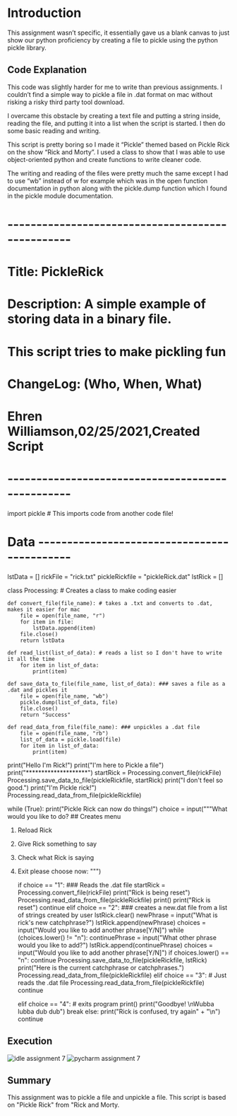 
# Introduction

This assignment wasn’t specific, it essentially gave us a blank canvas to just show our python proficiency by creating a file to pickle using the python pickle library. 


## Code Explanation

This code was slightly harder for me to write than previous assignments. I couldn’t find a simple way to pickle a file in .dat format on mac without risking a risky third party tool download. 

I overcame this obstacle by creating a text file and putting a string inside, reading the file, and putting it into a list when the script is started. I then do some basic reading and writing. 

This script is pretty boring so I made it “Pickle” themed based on Pickle Rick on the show “Rick and Morty”. I used a class to show that I was able to use object-oriented python and create functions to write cleaner code. 

The writing and reading of the files were pretty much the same except I had to use “wb” instead of w for example which was in the open function documentation in python along with the pickle.dump function which I found in the pickle module documentation.


# ------------------------------------------------- #
# Title: PickleRick
# Description: A simple example of storing data in a binary file.
# This script tries to make pickling fun
# ChangeLog: (Who, When, What)
# Ehren Williamson,02/25/2021,Created Script
# ------------------------------------------------- #
import pickle  # This imports code from another code file!

# Data -------------------------------------------- #
lstData = []
rickFile = "rick.txt"
pickleRickfile = "pickleRick.dat"
lstRick = []


class Processing: # Creates a class to make coding easier

    def convert_file(file_name): # takes a .txt and converts to .dat, makes it easier for mac
        file = open(file_name, "r")
        for item in file:
            lstData.append(item)
        file.close()
        return lstData

    def read_list(list_of_data): # reads a list so I don't have to write it all the time
        for item in list_of_data:
            print(item)

    def save_data_to_file(file_name, list_of_data): ### saves a file as a .dat and pickles it
        file = open(file_name, "wb")
        pickle.dump(list_of_data, file)
        file.close()
        return "Success"

    def read_data_from_file(file_name): ### unpickles a .dat file
        file = open(file_name, "rb")
        list_of_data = pickle.load(file)
        for item in list_of_data:
            print(item)


print("Hello I'm Rick!")
print("I'm here to Pickle a file")
print("********************")
startRick = Processing.convert_file(rickFile)
Processing.save_data_to_file(pickleRickfile, startRick)
print("I don't feel so good.")
print("I'm Pickle rick!")
Processing.read_data_from_file(pickleRickfile)

while (True):
    print("Pickle Rick can now do things!")
    choice = input("""What would you like to do? ## Creates menu
1. Reload Rick
2. Give Rick something to say 
3. Check what Rick is saying
4. Exit
please choose now: """)

    if choice == "1": ### Reads the .dat file
        startRick = Processing.convert_file(rickFile)
        print("Rick is being reset")
        Processing.read_data_from_file(pickleRickfile)
        print()
        print("Rick is reset")
        continue
    elif choice == "2": ### creates a new.dat file from a list of strings created by user
        lstRick.clear()
        newPhrase = input("What is rick's new catchphrase?")
        lstRick.append(newPhrase)
        choices = input("Would you like to add another phrase[Y/N]")
        while (choices.lower() != "n"):
            continuePhrase = input("What other phrase would you like to add?")
            lstRick.append(continuePhrase)
            choices = input("Would you like to add another phrase[Y/N]")
            if choices.lower() == "n":
                continue
        Processing.save_data_to_file(pickleRickfile, lstRick)
        print("Here is the current catchphrase or catchphrases.")
        Processing.read_data_from_file(pickleRickfile)
    elif choice == "3": # Just reads the .dat file
        Processing.read_data_from_file(pickleRickfile)
        continue

    elif choice == "4": # exits program
        print()
        print("Goodbye! \nWubba lubba dub dub")
        break
    else:
        print("Rick is confused, try again" + "\n")
        continue


## Execution

![idle assignment 7](https://user-images.githubusercontent.com/25311063/109673518-bb43c600-7b3b-11eb-8e64-294788cd4a4c.PNG)
![pycharm assignment 7](https://user-images.githubusercontent.com/25311063/109673538-c0087a00-7b3b-11eb-8fae-0a75bf56ecc8.PNG)

## Summary

This assignment was to pickle a file and unpickle a file. This script is based on "Pickle Rick" from "Rick and Morty.


